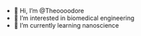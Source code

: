 - 👋 Hi, I’m @Theoooodore
- 👀 I’m interested in biomedical engineering
- 🌱 I’m currently learning nanoscience

